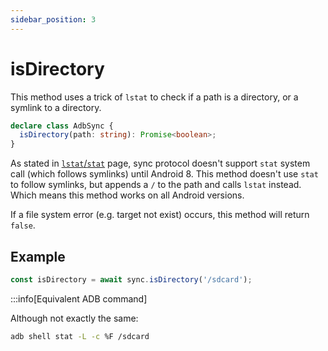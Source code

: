 ```yaml
---
sidebar_position: 3
---
```


# isDirectory

This method uses a trick of `lstat` to check if a path is a directory, or a symlink to a directory.

```ts
declare class AdbSync {
  isDirectory(path: string): Promise<boolean>;
}
```

As stated in [`lstat`/`stat`](./stat.md) page, sync protocol doesn't support `stat` system call (which follows symlinks) until Android 8. This method doesn't use `stat` to follow symlinks, but appends a `/` to the path and calls `lstat` instead. Which means this method works on all Android versions.

If a file system error (e.g. target not exist) occurs, this method will return `false`.

## Example

```ts
const isDirectory = await sync.isDirectory('/sdcard');
```

:::info[Equivalent ADB command]

Although not exactly the same:

```sh
adb shell stat -L -c %F /sdcard
```
